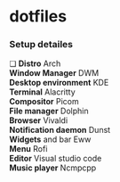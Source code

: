# dotfiles

### Setup detailes  
❏ **Distro** Arch  
**Window Manager** DWM  
**Desktop environment** KDE  
**Terminal** Alacritty  
**Compositor** Picom  
**File manager** Dolphin  
**Browser** Vivaldi  
**Notification daemon** Dunst  
**Widgets** and bar Eww  
**Menu** Rofi  
**Editor** Visual studio code  
**Music player** Ncmpcpp  
